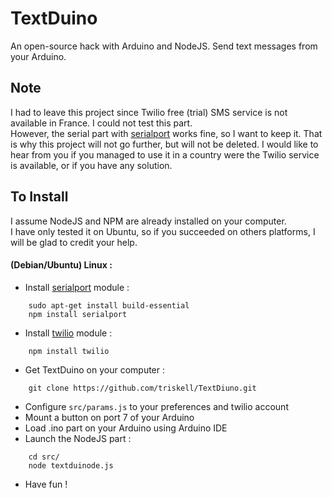 TextDuino
=========

An open-source hack with Arduino and NodeJS. Send text messages from your Arduino.

Note
----

I had to leave this project since Twilio free (trial) SMS service is not available in France. I could not test this part.  
However, the serial part with [serialport](https://github.com/JayBeavers/Reflecta) works fine, so I want to keep it. That is why this project will not go further, but will not be deleted.
I would like to hear from you if you managed to use it in a country were the Twilio service is available, or if you have any solution.


To Install
----------

I assume NodeJS and NPM are already installed on your computer.  
I have only tested it on Ubuntu, so if you succeeded on others platforms, I will be glad to credit your help.

#### (Debian/Ubuntu) Linux :

* Install [serialport](https://github.com/JayBeavers/Reflecta) module :  
```
	sudo apt-get install build-essential  
	npm install serialport
```
* Install [twilio](http://twilioinc.wpengine.com/2013/03/introducing-the-twilio-module-for-node-js.html) module :  
```
	npm install twilio
```
* Get TextDuino on your computer :  
```
	git clone https://github.com/triskell/TextDiuno.git
```
* Configure ```src/params.js``` to your preferences and twilio account
* Mount a button on port 7 of your Arduino
* Load .ino part on your Arduino using Arduino IDE
* Launch the NodeJS part :   
```
	cd src/ 
	node textduinode.js
```	
* Have fun !
